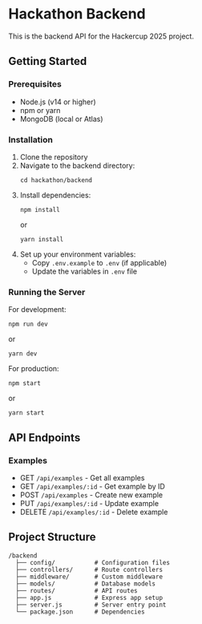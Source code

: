# Hackathon Backend

This is the backend API for the Hackercup 2025 project.

## Getting Started

### Prerequisites

- Node.js (v14 or higher)
- npm or yarn
- MongoDB (local or Atlas)

### Installation

1. Clone the repository
2. Navigate to the backend directory:
   ```
   cd hackathon/backend
   ```
3. Install dependencies:
   ```
   npm install
   ```
   or
   ```
   yarn install
   ```
4. Set up your environment variables:
   - Copy `.env.example` to `.env` (if applicable)
   - Update the variables in `.env` file

### Running the Server

For development:
```
npm run dev
```
or
```
yarn dev
```

For production:
```
npm start
```
or
```
yarn start
```

## API Endpoints

### Examples

- GET `/api/examples` - Get all examples
- GET `/api/examples/:id` - Get example by ID
- POST `/api/examples` - Create new example
- PUT `/api/examples/:id` - Update example
- DELETE `/api/examples/:id` - Delete example

## Project Structure

```
/backend
  ├── config/           # Configuration files
  ├── controllers/      # Route controllers
  ├── middleware/       # Custom middleware
  ├── models/           # Database models
  ├── routes/           # API routes
  ├── app.js            # Express app setup
  ├── server.js         # Server entry point
  └── package.json      # Dependencies
```
